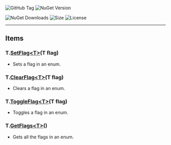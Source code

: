 ![GitHub Tag](https://img.shields.io/github/v/tag/TJC-Tools/TJC.EnumFlags) ![NuGet Version](https://img.shields.io/nuget/v/TJC.EnumFlags)

![NuGet Downloads](https://img.shields.io/nuget/dt/TJC.EnumFlags) ![Size](https://img.shields.io/github/repo-size/TJC-Tools/TJC.EnumFlags) ![License](https://img.shields.io/github/license/TJC-Tools/TJC.EnumFlags.svg)

---

## Items

### T.[SetFlag\<T\>](./TJC.EnumFlags/Extensions/SetFlag.cs)(T flag)
- Sets a flag in an enum.

### T.[ClearFlag\<T\>](./TJC.EnumFlags/Extensions/ClearFlag.cs)(T flag)
- Clears a flag in an enum.

### T.[ToggleFlag\<T\>](./TJC.EnumFlags/Extensions/ToggleFlag.cs)(T flag)
- Toggles a flag in an enum.

### T.[GetFlags\<T\>](./TJC.EnumFlags/Extensions/GetFlags.cs)()
- Gets all the flags in an enum.
